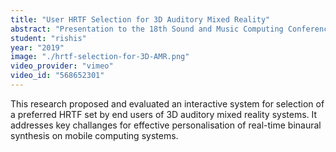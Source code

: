 ```yaml
---
title: "User HRTF Selection for 3D Auditory Mixed Reality"
abstract: "Presentation to the 18th Sound and Music Computing Conference, June 2021"
student: "rishis"
year: "2019"
image: "./hrtf-selection-for-3D-AMR.png"
video_provider: "vimeo"
video_id: "568652301"
---
```

This research proposed and evaluated an interactive system for selection of a preferred HRTF set by end users of 3D auditory mixed reality systems. It addresses key challanges for effective personalisation of real-time binaural synthesis on mobile computing systems.

